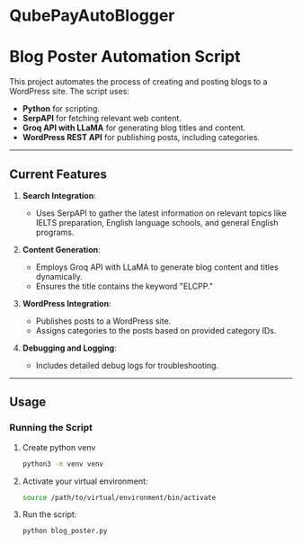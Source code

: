 # QubePayAutoBlogger

# Blog Poster Automation Script

This project automates the process of creating and posting blogs to a WordPress site. The script uses:
- **Python** for scripting.
- **SerpAPI** for fetching relevant web content.
- **Groq API with LLaMA** for generating blog titles and content.
- **WordPress REST API** for publishing posts, including categories.

---

## Current Features

1. **Search Integration**:
   - Uses SerpAPI to gather the latest information on relevant topics like IELTS preparation, English language schools, and general English programs.

2. **Content Generation**:
   - Employs Groq API with LLaMA to generate blog content and titles dynamically.
   - Ensures the title contains the keyword "ELCPP."

3. **WordPress Integration**:
   - Publishes posts to a WordPress site.
   - Assigns categories to the posts based on provided category IDs.

4. **Debugging and Logging**:
   - Includes detailed debug logs for troubleshooting.

---

## Usage

### Running the Script
1. Create python venv 
    ```bash
    python3 -m venv venv
    ```

2. Activate your virtual environment:
   ```bash
   source /path/to/virtual/environment/bin/activate
   ```

3. Run the script:
   ```bash
   python blog_poster.py
   ```